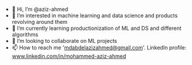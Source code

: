- 👋 Hi, I’m @aziz-ahmed
- 👀 I’m interested in machine learning and data science and products revolving around them
- 🌱 I’m currently learning productionization of ML and DS and different algorithms
- 💞️ I’m looking to collaborate on ML projects
- 📫 How to reach me 'mdabdelazizahmed@gmail.com'. LinkedIn profile: www.linkedin.com/in/mohammed-aziz-ahmed

<!---
aziz-ahmed/aziz-ahmed is a ✨ special ✨ repository because its `README.md` (this file) appears on your GitHub profile.
You can click the Preview link to take a look at your changes.
--->
